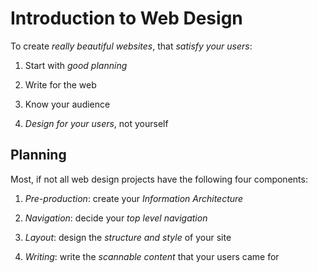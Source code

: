 # Introduction to Web Design

To create *really beautiful websites*, that *satisfy your users*:

1. Start with *good planning*

2. Write for the web

3. Know your audience

4. *Design for your users*, not yourself

## Planning

Most, if not all web design projects have the following four components:

1. *Pre-production*: create your *Information Architecture*

2. *Navigation*: decide your *top level navigation*

3. *Layout*: design the *structure and style* of your site

4. *Writing*: write the *scannable content* that your users came for
